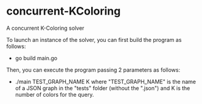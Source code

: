 # concurrent-KColoring
A concurrent K-Coloring solver

To launch an instance of the solver, you can first build the program as follows:
- go build main.go

Then, you can execute the program passing 2 parameters as follows:
- ./main TEST_GRAPH_NAME K
where "TEST_GRAPH_NAME" is the name of a JSON graph in the "tests" folder (without the ".json")
and K is the number of colors for the query.